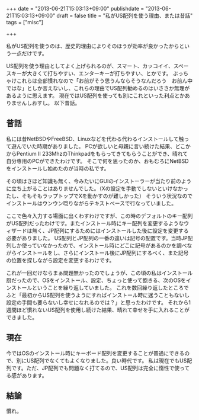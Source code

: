 +++
date = "2013-06-21T15:03:13+09:00"
publishdate = "2013-06-21T15:03:13+09:00"
draft = false
title = "私がUS配列を使う理由、または昔話"
tags = ["misc"]

+++

私がUS配列を使うのは、歴史的理由によりそのほうが効率が良かったからという一点だけです。

US配列を使う理由としてよく上げられるのが、スマート、カッコイイ、スペースキーが大きくて打ちやすい、エンターキーが打ちやすい、とかです。
ぶっちゃけこれらは全部慣れなので「お前がそう思うんならそうなんだろう　お前ん中ではな」としか言えないし、これらの理由でUS配列勧めるのはいささか無理があるように思えます。
現在ではUS配列を使っても別にこれといった利点とかありませんしおすし。
以下昔話。

## 昔話

私には昔NetBSDやFreeBSD、Linuxなどを代わる代わるインストールして触って遊んでいた時期がありました。
PCが欲しいと母親に言い続けた結果、どこかからPentium II 233MhzのThinkpadをもらってきてもらうことができ、晴れて自分専用のPCができたわけです。
そこで何を思ったのか、おもむろにNetBSDをインストールし始めたのが当時の私です。

その頃はさほど知識も無く、今みたいにGUIのインストーラーが当たり前のように立ち上がることはありませんでした。（Xの設定を手動でしないといけなかったし、そもそもラップトップでXを動かすのが難しかった）
そういう状況なのでインストールはウンウン唸りながらテキストベースで行なっていました。

ここで色々入力する場面に出くわすわけですが、この時のデフォルトのキー配列がUS配列だったわけです。またインストール時にキー配列を変更するようなウィザードは無く、JP配列にするためにはインストールした後に設定を変更する必要がありました。
US配列とJP配列の一番の違いは記号の配置です。当時JP配列しか使っていなかったので、インストール時にどこに記号があるのかを調べながらインストールをし、さらにインストール後にJP配列にするべく、また記号の位置を探しながら設定を変更するわけです。

これが一回だけならまぁ問題無かったのでしょうが、この頃の私はインストール厨だったので、OSをインストール、設定、ちょっと使って飽きる、次のOSをインストールということを繰り返していました。
これを数回繰り返したところでふと「最初からUS配列を使うようにすればインストール時に迷うこともないし設定の手間も要らないし幸せになれるのでは？」と思ったわけです。
それから1週間ほど慣れないUS配列を使用し続けた結果、晴れて幸せを手に入れることができました。

## 現在

今ではOSのインストール時にキーボード配列を変更することが普通にできるので、別にUS配列でなくてもよくなりました。良い時代です。
私は現在でもUS配列です。ただ、JP配列でも問題なく打てるので、US配列は完全に惰性で使ってる感があります。

## 結論

慣れ。
